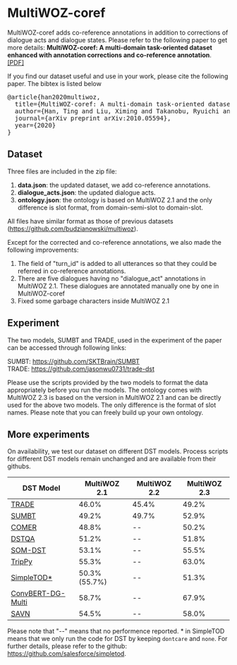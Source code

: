 # MultiWOZ-coref

MultiWOZ-coref adds co-reference annotations in addition to corrections of dialogue acts and dialogue states. Please refer to the following paper to get more details:
**MultiWOZ-coref: A multi-domain task-oriented dataset enhanced with annotation corrections and co-reference annotation**. 
[[PDF]](https://arxiv.org/abs/2010.05594)

If you find our dataset useful and use in your work, please cite the following paper. The bibtex is listed below
<pre>
@article{han2020multiwoz,
  title={MultiWOZ-coref: A multi-domain task-oriented dataset enhanced with annotation corrections and co-reference annotation},
  author={Han, Ting and Liu, Ximing and Takanobu, Ryuichi and Lian, Yixin and Huang, Chongxuan and Peng, Wei and Huang, Minlie},
  journal={arXiv preprint arXiv:2010.05594},
  year={2020}
}
</pre>
## Dataset

Three files are included in the zip file:

1. **data.json**: the updated dataset, we add co-reference annotations.
2. **dialogue_acts.json**: the updated dialogue acts. 
3. **ontology.json**: the ontology is based on MultiWOZ 2.1 and the only difference is slot format, from domain-semi-slot to domain-slot.

All files have similar format as those of previous datasets (https://github.com/budzianowski/multiwoz).

Except for the corrected and co-reference annotations, we also made the following improvements:

1. The field of "turn_id" is added to all utterances so that they could be referred in co-reference annotations.
2. There are five dialogues having no "dialogue_act" annotations in MultiWOZ 2.1. These dialogues are annotated manually one by one in MultiWOZ-coref 
3. Fixed some garbage characters inside MultiWOZ 2.1

## Experiment

The two models, SUMBT and TRADE, used in the experiment of the paper can be accessed through following links:

SUMBT: https://github.com/SKTBrain/SUMBT <br/>
TRADE: https://github.com/jasonwu0731/trade-dst <br/>

Please use the scripts provided by the two models to format the data appropriately before you run the models. The ontology comes with MultiWOZ 2.3 is based on the version in MultiWOZ 2.1 and can be directly used for the above two models. The only difference is the format of slot names. Please note that you can freely build up your own ontology.

## More experiments
On availability, we test our dataset on different DST models. Process scripts for different DST models remain unchanged and are available from their githubs.

| DST Model | MultiWOZ 2.1 | MultiWOZ 2.2 | MultiWOZ 2.3 |
| --------- | ------------ | ------------ | ------------ |
| [TRADE](https://github.com/jasonwu0731/trade-dst) | 46.0% | 45.4% | 49.2% |
| [SUMBT](https://github.com/SKTBrain/SUMBT) | 49.2% | 49.7% | 52.9% |
| [COMER](https://github.com/renll/ComerNet) | 48.8% | -- | 50.2% |
| [DSTQA](https://github.com/alexa/dstqa) | 51.2% | --| 51.8% |
| [SOM-DST](https://github.com/clovaai/som-dst) | 53.1% | -- | 55.5% |
| [TripPy](https://gitlab.cs.uni-duesseldorf.de/general/dsml/trippy-public) | 55.3% |  -- | 63.0% |
| [SimpleTOD*](https://github.com/salesforce/simpletod) | 50.3% (55.7%) | -- | 51.3% |
| [ConvBERT-DG-Multi](https://github.com/alexa/dialoglue) | 58.7% | -- | 67.9% |
| [SAVN](https://github.com/wyxlzsq/savn) | 54.5% | -- | 58.0% |

Please note that "--" means that no performence reported. * in SimpleTOD means that we only run the code for DST by keeping `dontcare` and `none`. For further details, please refer to the github: https://github.com/salesforce/simpletod.
